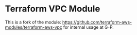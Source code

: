 # Terraform VPC Module

This is a fork of the module: https://github.com/terraform-aws-modules/terraform-aws-vpc
for internal usage at G-P.
